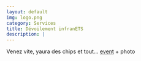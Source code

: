 ```yaml
---
layout: default
img: logo.png
category: Services
title: Dévoilement infranETS
description: |
---
```

  Venez vite, yaura des chips et tout... [event](https://www.facebook.com/events/1587148684704519/) + photo   